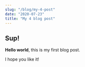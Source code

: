```yaml
---
slug: "/blog/my-4-post"
date: "2020-07-23"
title: "My 4 blog post"
---
```


## Sup!

**Hello world**, this is my first blog post.

I hope you like it!
